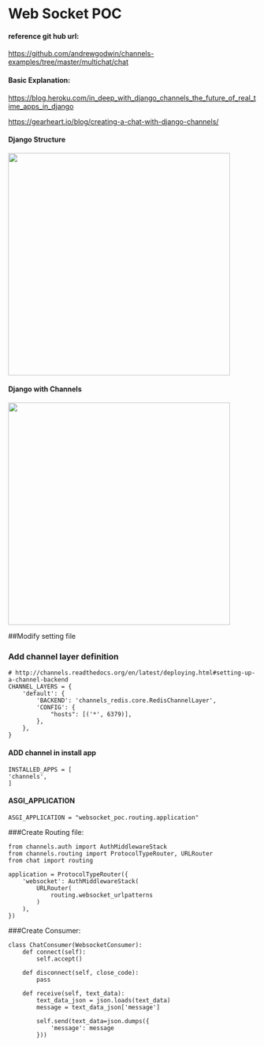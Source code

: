 # Web Socket POC

#### reference git hub url: 
https://github.com/andrewgodwin/channels-examples/tree/master/multichat/chat 

#### Basic Explanation:
https://blog.heroku.com/in_deep_with_django_channels_the_future_of_real_time_apps_in_django

https://gearheart.io/blog/creating-a-chat-with-django-channels/

#### Django Structure
<img src="https://heroku-blog-files.s3.amazonaws.com/posts/1473343845-django-asgi-websockets.png" width="450">

#### Django with Channels
<img src="https://heroku-blog-files.s3.amazonaws.com/posts/1473343845-django-wsgi.png" width="450">

##Modify setting file
### Add channel layer definition
```
# http://channels.readthedocs.org/en/latest/deploying.html#setting-up-a-channel-backend
CHANNEL_LAYERS = {
    'default': {
        'BACKEND': 'channels_redis.core.RedisChannelLayer',
        'CONFIG': {
            "hosts": [('*', 6379)],
        },
    },
}
```

#### ADD channel in install app
```
INSTALLED_APPS = [
'channels',
]
```
#### ASGI_APPLICATION
```
ASGI_APPLICATION = "websocket_poc.routing.application"
```

###Create Routing file:
```
from channels.auth import AuthMiddlewareStack
from channels.routing import ProtocolTypeRouter, URLRouter
from chat import routing

application = ProtocolTypeRouter({
    'websocket': AuthMiddlewareStack(
        URLRouter(
            routing.websocket_urlpatterns
        )
    ),
})
```

###Create Consumer:
```
class ChatConsumer(WebsocketConsumer):
    def connect(self):
        self.accept()

    def disconnect(self, close_code):
        pass

    def receive(self, text_data):
        text_data_json = json.loads(text_data)
        message = text_data_json['message']

        self.send(text_data=json.dumps({
            'message': message
        }))
``` 
